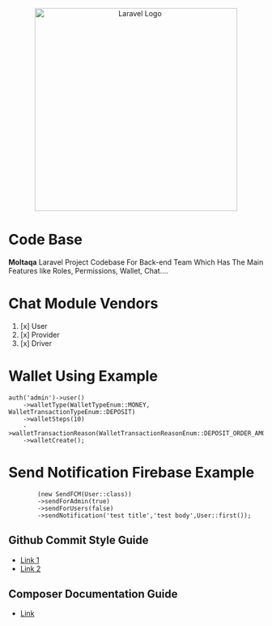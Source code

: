 <p align="center"><a href="https://laravel.com" target="_blank"><img src="https://raw.githubusercontent.com/laravel/art/master/logo-lockup/5%20SVG/2%20CMYK/1%20Full%20Color/laravel-logolockup-cmyk-red.svg" width="400" alt="Laravel Logo"></a></p>



# Code Base

**Moltaqa** Laravel Project Codebase For Back-end Team
Which Has The Main Features like
Roles, Permissions, Wallet, Chat....

# Chat Module Vendors
1. [x] User
2. [x] Provider
3. [x] Driver

# Wallet Using Example

    auth('admin')->user()
        ->walletType(WalletTypeEnum::MONEY, WalletTransactionTypeEnum::DEPOSIT)
        ->walletSteps(10)
        ->walletTransactionReason(WalletTransactionReasonEnum::DEPOSIT_ORDER_AMOUNT)
        ->walletCreate();

# Send Notification Firebase Example

            (new SendFCM(User::class))
            ->sendForAdmin(true)
            ->sendForUsers(false)
            ->sendNotification('test title','test body',User::first());

## Github Commit Style Guide

- [Link 1](https://gist.github.com/ericavonb/3c79e5035567c8ef3267)
- [Link 2](https://gist.github.com/abravalheri/34aeb7b18d61392251a2)

## Composer Documentation Guide

- [Link](https://getcomposer.org/doc/articles/scripts.md)
